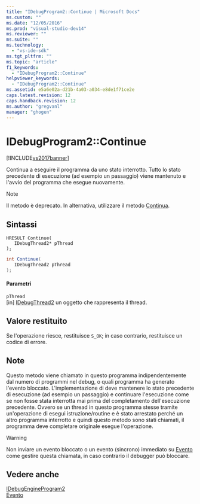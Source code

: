 ```yaml
---
title: "IDebugProgram2::Continue | Microsoft Docs"
ms.custom: ""
ms.date: "12/05/2016"
ms.prod: "visual-studio-dev14"
ms.reviewer: ""
ms.suite: ""
ms.technology: 
  - "vs-ide-sdk"
ms.tgt_pltfrm: ""
ms.topic: "article"
f1_keywords: 
  - "IDebugProgram2::Continue"
helpviewer_keywords: 
  - "IDebugProgram2::Continue"
ms.assetid: e5a6e02a-d21b-4a03-a034-e8de1f71ce2e
caps.latest.revision: 12
caps.handback.revision: 12
ms.author: "gregvanl"
manager: "ghogen"
---
```

# IDebugProgram2::Continue
[!INCLUDE[vs2017banner](../../../code-quality/includes/vs2017banner.md)]

Continua a eseguire il programma da uno stato interrotto.  Tutto lo stato precedente di esecuzione \(ad esempio un passaggio\) viene mantenuto e l'avvio del programma che esegue nuovamente.  
  
> [!NOTE]
>  Il metodo è deprecato.  In alternativa, utilizzare il metodo [Continua](../../../extensibility/debugger/reference/idebugprocess3-continue.md).  
  
## Sintassi  
  
```cpp#  
HRESULT Continue(   
   IDebugThread2* pThread  
);  
```  
  
```c#  
int Continue(   
   IDebugThread2 pThread  
);  
```  
  
#### Parametri  
 `pThread`  
 \[in\]  [IDebugThread2](../../../extensibility/debugger/reference/idebugthread2.md) un oggetto che rappresenta il thread.  
  
## Valore restituito  
 Se l'operazione riesce, restituisce `S_OK`; in caso contrario, restituisce un codice di errore.  
  
## Note  
 Questo metodo viene chiamato in questo programma indipendentemente dal numero di programmi nel debug, o quali programma ha generato l'evento bloccato.  L'implementazione di deve mantenere lo stato precedente di esecuzione \(ad esempio un passaggio\) e continuare l'esecuzione come se non fosse stata interrotta mai prima del completamento dell'esecuzione precedente.  Ovvero se un thread in questo programma stesse tramite un'operazione di esegui istruzione\/routine e è stato arrestato perché un altro programma interrotto e quindi questo metodo sono stati chiamati, il programma deve completare originale esegue l'operazione.  
  
> [!WARNING]
>  Non inviare un evento bloccato o un evento \(sincrono\) immediato su [Evento](../../../extensibility/debugger/reference/idebugeventcallback2-event.md) come gestire questa chiamata, in caso contrario il debugger può bloccare.  
  
## Vedere anche  
 [IDebugEngineProgram2](../../../extensibility/debugger/reference/idebugengineprogram2.md)   
 [Evento](../../../extensibility/debugger/reference/idebugeventcallback2-event.md)